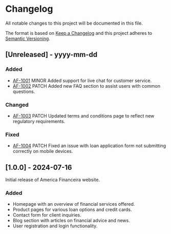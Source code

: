 # Changelog

All notable changes to this project will be documented in this file.

The format is based on [Keep a Changelog](http://keepachangelog.com/) and this project adheres to [Semantic Versioning](http://semver.org/).

## [Unreleased] - yyyy-mm-dd

### Added
- [AF-1001](http://tickets.americafinanceira.com/browse/AF-1001)
  MINOR Added support for live chat for customer service.
- [AF-1002](http://tickets.americafinanceira.com/browse/AF-1002)
  PATCH Added new FAQ section to assist users with common questions.

### Changed
- [AF-1003](http://tickets.americafinanceira.com/browse/AF-1003)
  PATCH Updated terms and conditions page to reflect new regulatory requirements.

### Fixed
- [AF-1004](http://tickets.americafinanceira.com/browse/AF-1004)
  PATCH Fixed an issue with loan application form not submitting correctly on mobile devices.

## [1.0.0] - 2024-07-16

Initial release of America Financeira website.

### Added
- Homepage with an overview of financial services offered.
- Product pages for various loan options and credit cards.
- Contact form for client inquiries.
- Blog section with articles on financial advice and news.
- User registration and login functionality.
